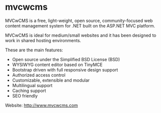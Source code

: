 mvcwcms
=======

MVCwCMS is a free, light-weight, open source, community-focused web content management system for .NET built on the ASP.NET MVC platform.

MVCwCMS is ideal for medium/small websites and it has been designed to work in shared hosting environments.

These are the main features:
- Open source under the Simplified BSD License (BSD)
- WYSIWYG content editor based on TinyMCE
- Bootstrap driven with full responsive design support
- Authorized access control
- Customizable, extensible and modular
- Multilingual support
- Caching support
- SEO friendly

Website: http://www.mvcwcms.com
